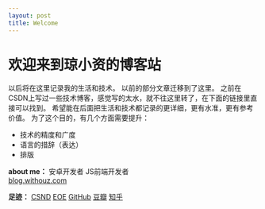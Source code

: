 ```yaml
---
layout: post
title: Welcome
---
```


# 欢迎来到琼小资的博客站

以后将在这里记录我的生活和技术。
以前的部分文章迁移到了这里。
之前在CSDN上写过一些技术博客，感觉写的太水，就不往这里转了，在下面的链接里直接可以找到。
希望能在后面把生活和技术都记录的更详细，更有水准，更有参考价值。
为了这个目的，有几个方面需要提升：

* 技术的精度和广度
* 语言的措辞（表达）
* 排版



<b>about me：</b>
	安卓开发者     JS前端开发者  
	[blog.withouz.com](http://blog.withouz.com)

<b>足迹：</b>
	[CSND](http://blog.csdn.net/luozhi3527)    [EOE](http://www.eoeandroid.com/space-uid-647584.html)    [GitHub](https://github.com/vicent900527)		[豆瓣](http://www.douban.com/people/54613644/)    [知乎](http://www.zhihu.com/people/qiong-xiao-zi)    